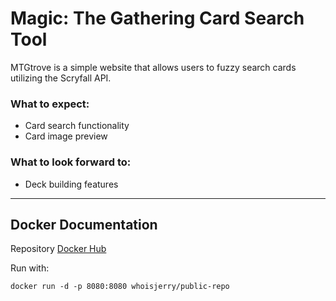# Magic: The Gathering Card Search Tool
MTGtrove is a simple website that allows users to fuzzy search cards utilizing the Scryfall API.

### What to expect:
* Card search functionality
* Card image preview

### What to look forward to:
* Deck building features

---

## Docker Documentation
Repository  [Docker Hub
](https://hub.docker.com/r/whoisjerry/public-repo)

Run with:
```
docker run -d -p 8080:8080 whoisjerry/public-repo
```